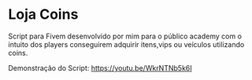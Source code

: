 # Loja Coins

Script para Fivem desenvolvido por mim para o público academy com o intuito dos players conseguirem adquirir itens,vips ou veículos utilizando coins.

Demonstração do Script: https://youtu.be/WkrNTNb5k6I

